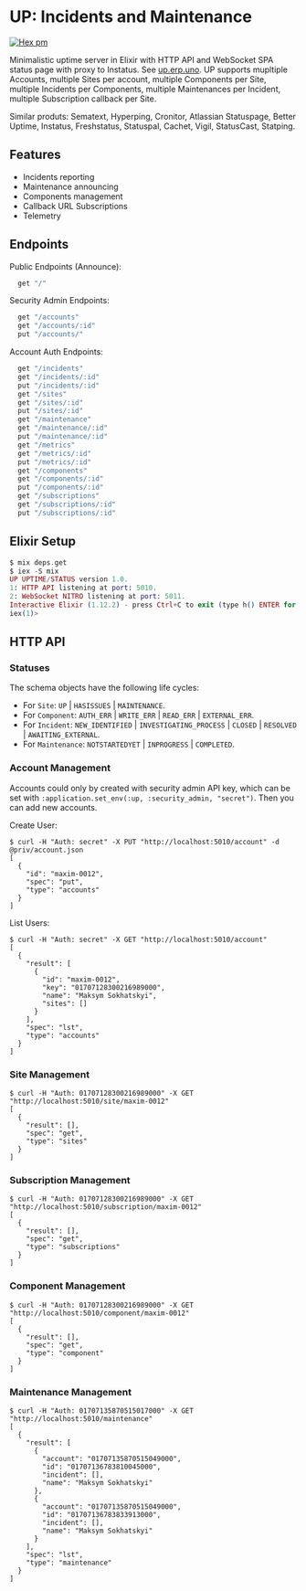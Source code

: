 # UP: Incidents and Maintenance

[![Hex pm](http://img.shields.io/hexpm/v/up.svg?style=flat&x=1)](https://hex.pm/packages/up)

Minimalistic uptime server in Elixir with HTTP API and WebSocket SPA status page with proxy to Instatus.
See <a href="https://up.erp.uno">up.erp.uno</a>. UP supports mupltiple Accounts, multiple Sites per account,
multiple Components per Site, multiple Incidents per Components, multiple Maintenances per Incident,
multiple Subscription callback per Site.

Similar produts: Sematext, Hyperping, Cronitor, Atlassian Statuspage,
Better Uptime, Instatus, Freshstatus, Statuspal, Cachet, Vigil, StatusCast, Statping.

## Features

* Incidents reporting
* Maintenance announcing
* Components management
* Callback URL Subscriptions
* Telemetry

## Endpoints

Public Endpoints (Announce):

```elixir
  get "/"
```

Security Admin Endpoints:

```elixir
  get "/accounts"
  get "/accounts/:id"
  put "/accounts/"
```

Account Auth Endpoints:

```elixir
  get "/incidents"
  get "/incidents/:id"
  put "/incidents/:id"
  get "/sites"
  get "/sites/:id"
  put "/sites/:id"
  get "/maintenance"
  get "/maintenance/:id"
  put "/maintenance/:id"
  get "/metrics"
  get "/metrics/:id"
  put "/metrics/:id"
  get "/components"
  get "/components/:id"
  put "/components/:id"
  get "/subscriptions"
  get "/subscriptions/:id"
  put "/subscriptions/:id"
```

## Elixir Setup

```elixir
$ mix deps.get
$ iex -S mix
UP UPTIME/STATUS version 1.0.
1: HTTP API listening at port: 5010.
2: WebSocket NITRO listening at port: 5011.
Interactive Elixir (1.12.2) - press Ctrl+C to exit (type h() ENTER for help)
iex(1)>
```

## HTTP API

### Statuses

The schema objects have the following life cycles:

 * For `Site`: `UP` | `HASISSUES` | `MAINTENANCE`.
 * For `Component`: `AUTH_ERR` | `WRITE_ERR` | `READ_ERR` | `EXTERNAL_ERR`.
 * For `Incident`: `NEW_IDENTIFIED` | `INVESTIGATING_PROCESS` | `CLOSED` | `RESOLVED` | `AWAITING_EXTERNAL`.
 * For `Maintenance`: `NOTSTARTEDYET` | `INPROGRESS` | `COMPLETED`.

### Account Management

Accounts could only by created with security admin API key, which can
be set with `:application.set_env(:up, :security_admin, "secret")`.
Then you can add new accounts.

Create User:

```
$ curl -H "Auth: secret" -X PUT "http://localhost:5010/account" -d @priv/account.json
[
  {
    "id": "maxim-0012",
    "spec": "put",
    "type": "accounts"
  }
]
```

List Users:

```
$ curl -H "Auth: secret" -X GET "http://localhost:5010/account"
[
  {
    "result": [
      {
        "id": "maxim-0012",
        "key": "01707128300216989000",
        "name": "Maksym Sokhatskyi",
        "sites": []
      }
    ],
    "spec": "lst",
    "type": "accounts"
  }
]
```

### Site Management

```
$ curl -H "Auth: 01707128300216989000" -X GET "http://localhost:5010/site/maxim-0012"
[
  {
    "result": [],
    "spec": "get",
    "type": "sites"
  }
]
```

### Subscription Management

```
$ curl -H "Auth: 01707128300216989000" -X GET "http://localhost:5010/subscription/maxim-0012"
[
  {
    "result": [],
    "spec": "get",
    "type": "subscriptions"
  }
]
```

### Component Management

```
$ curl -H "Auth: 01707128300216989000" -X GET "http://localhost:5010/component/maxim-0012"
[
  {
    "result": [],
    "spec": "get",
    "type": "component"
  }
]
```

### Maintenance Management

```
$ curl -H "Auth: 01707135870515017000" -X GET "http://localhost:5010/maintenance"
[
  {
    "result": [
      {
        "account": "01707135870515049000",
        "id": "01707136783810045000",
        "incident": [],
        "name": "Maksym Sokhatskyi"
      },
      {
        "account": "01707135870515049000",
        "id": "01707136783833913000",
        "incident": [],
        "name": "Maksym Sokhatskyi"
      }
    ],
    "spec": "lst",
    "type": "maintenance"
  }
]
```

